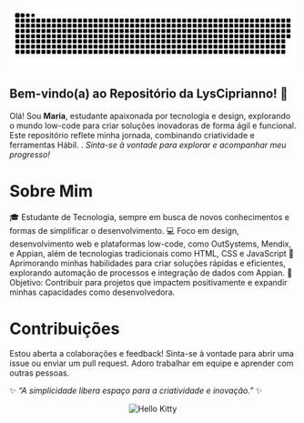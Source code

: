 <picture align="center">
<source media="(prefers-color-scheme: dark)" srcset="https://raw.githubusercontent.com/lysciprianno/lysciprianno/output/github-contribution-grid-snake-dark.svg">
<source media="(prefers-color-scheme: light)" srcset="https://raw.githubusercontent.com/lysciprianno/lysciprianno/output/github-contribution-grid-snake-dark.svg">
<img align="center" alt="github contribution grid snake animation" src="https://raw.githubusercontent.com/lysciprianno/lysciprianno/output/github-contribution-grid-snake.svg">
</picture>

## Bem-vindo(a) ao Repositório da LysCiprianno! 🚀
 
Olá! Sou **Maria**, estudante apaixonada por tecnologia e design, explorando o mundo low-code para criar soluções inovadoras de forma ágil e funcional. Este repositório reflete minha jornada, combinando criatividade e ferramentas Hábil.
. 
_Sinta-se à vontade para explorar e acompanhar meu progresso!_
 
# Sobre Mim 
🎓 Estudante de Tecnologia, sempre em busca de novos conhecimentos e formas de simplificar o desenvolvimento. 
💻 Foco em design, desenvolvimento web e plataformas low-code, como OutSystems, Mendix, e Appian, além de tecnologias tradicionais como HTML, CSS e JavaScript
🌱 Aprimorando minhas habilidades para criar soluções rápidas e eficientes, explorando automação de processos e integração de dados com Appian.
🎯 Objetivo: Contribuir para projetos que impactem positivamente e expandir minhas capacidades como desenvolvedora.
 
# Contribuições
Estou aberta a colaborações e feedback! Sinta-se à vontade para abrir uma issue ou enviar um pull request. Adoro trabalhar em equipe e aprender com outras pessoas.
 
✨ _“A simplicidade libera espaço para a criatividade e inovação.”_ ✨

<div align="center">
  <img src="https://media.tenor.com/TOAYvUEsFQMAAAAi/hello-kitty.gif" alt="Hello Kitty">
</div>

